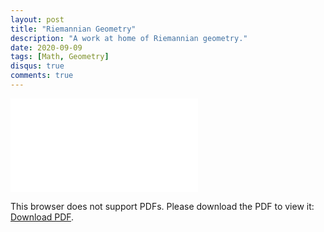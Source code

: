 ```yaml
---
layout: post
title: "Riemannian Geometry"
description: "A work at home of Riemannian geometry."
date: 2020-09-09
tags: [Math, Geometry]
disqus: true
comments: true
---
```


<object data="/the.pdf" type="application/pdf" width="700px" height="700px">
    <embed src="/the.pdf">
        <p>This browser does not support PDFs. Please download the PDF to view it: <a href="/the.pdf">Download PDF</a>.</p>
    </embed>
</object>
